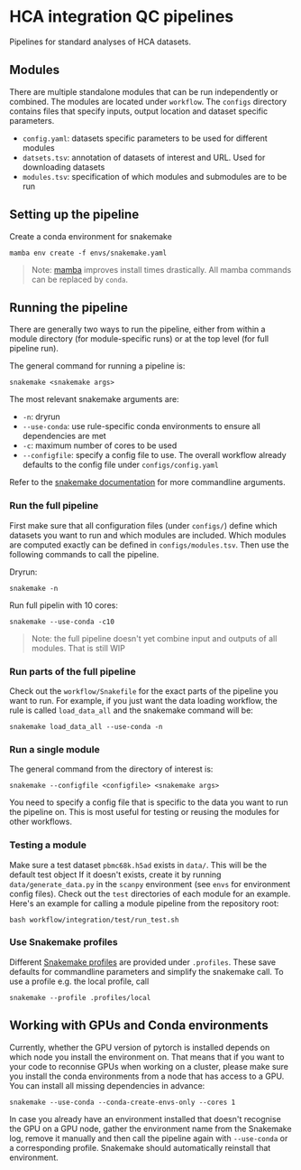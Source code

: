 # HCA integration QC pipelines

Pipelines for standard analyses of HCA datasets.

## Modules

There are multiple standalone modules that can be run independently or combined.
The modules are located under `workflow`.
The `configs` directory contains files that specify inputs, output location and dataset specific parameters.

+ `config.yaml`: datasets specific parameters to be used for different modules
+ `datsets.tsv`: annotation of datasets of interest and URL. Used for downloading datasets
+ `modules.tsv`: specification of which modules and submodules are to be run

## Setting up the pipeline

Create a conda environment for snakemake

```commandline
mamba env create -f envs/snakemake.yaml
```

> Note: [mamba](https://mamba.readthedocs.io/en/latest/installation.html) improves install times drastically.
> All mamba commands can be replaced by `conda`.

## Running the pipeline

There are generally two ways to run the pipeline, either from within a module directory (for module-specific runs) or at
the top level (for full pipeline run).

The general command for running a pipeline is:

```commandline
snakemake <snakemake args>
```

The most relevant snakemake arguments are:

+ `-n`: dryrun
+ `--use-conda`: use rule-specific conda environments to ensure all dependencies are met
+ `-c`: maximum number of cores to be used
+ `--configfile`: specify a config file to use. The overall workflow already defaults to the config file
  under `configs/config.yaml`

Refer to the [snakemake documentation](https://snakemake.readthedocs.io/en/stable/executing/cli.html) for more
commandline arguments.

### Run the full pipeline

First make sure that all configuration files (under `configs/`) define which datasets you want to run and which modules
are included.
Which modules are computed exactly can be defined in `configs/modules.tsv`.
Then use the following commands to call the pipeline.

Dryrun:
```commandline
snakemake -n
```

Run full pipelin with 10 cores:
```commandline
snakemake --use-conda -c10
```

> Note: the full pipeline doesn't yet combine input and outputs of all modules. That is still WIP


### Run parts of the full pipeline

Check out the `workflow/Snakefile` for the exact parts of the pipeline you want to run.
For example, if you just want the data loading workflow, the rule is called `load_data_all` and the snakemake command
will be:

```commandline
snakemake load_data_all --use-conda -n
```

### Run a single module

The general command from the directory of interest is:

```commandline
snakemake --configfile <configfile> <snakemake args>
```

You need to specify a config file that is specific to the data you want to run the pipeline on.
This is most useful for testing or reusing the modules for other workflows.

### Testing a module
Make sure a test dataset `pbmc68k.h5ad` exists in `data/`.
This will be the default test object
If it doesn't exists, create it by running `data/generate_data.py` in the `scanpy` environment (see `envs` for environment config files).
Check out the `test` directories of each module for an example.
Here's an example for calling a module pipeline from the repository root:

```commandline
bash workflow/integration/test/run_test.sh
```

### Use Snakemake profiles

Different [Snakemake profiles](https://snakemake.readthedocs.io/en/stable/executing/cli.html#profiles) are provided
under `.profiles`.
These save defaults for commandline parameters and simplify the snakemake call.
To use a profile e.g. the local profile, call

```commandline
snakemake --profile .profiles/local
```

## Working with GPUs and Conda environments

Currently, whether the GPU version of pytorch is installed depends on which node you install the environment on.
That means that if you want to your code to reconnise GPUs when working on a cluster, please make sure you install the conda environments from a node that has access to a GPU.
You can install all missing dependencies in advance:

```
snakemake --use-conda --conda-create-envs-only --cores 1
```

In case you already have an environment installed that doesn't recognise the GPU on a GPU node, gather the environment name from the Snakemake log, remove it manually and then call the pipeline again with `--use-conda` or a corresponding profile.
Snakemake should automatically reinstall that environment.
